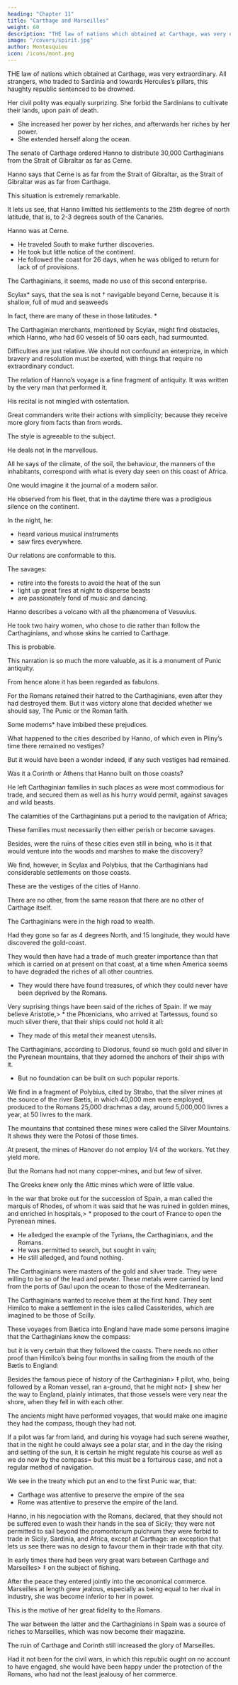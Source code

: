 ```yaml
---
heading: "Chapter 11"
title: "Carthage and Marseilles"
weight: 60
description: "THE law of nations which obtained at Carthage, was very extraordinary all strangers, who traded to Sardinia and towards Hercules’s pillars, this haughty republic sentenced to be drowned"
image: "/covers/spirit.jpg"
author: Montesquieu
icon: /icons/mont.png
---
```




THE law of nations which obtained at Carthage, was very extraordinary. All strangers, who traded to Sardinia and towards Hercules’s pillars, this haughty republic sentenced to be drowned.

Her civil polity was equally surprizing. She forbid the Sardinians to cultivate their lands, upon pain of death.
- She increased her power by her riches, and afterwards her riches by her power.
- She extended herself along the ocean.

The senate of Carthage ordered Hanno to distribute 30,000 Carthaginians from the Strait of Gibraltar as far as Cerne.

Hanno says that Cerne is as far from the Strait of Gibraltar, as the Strait of Gibraltar was as far from Carthage.

This situation is extremely remarkable.

It lets us see, that Hanno limitted his settlements to the 25th degree of north latitude, that is, to 2-3 degrees south of the Canaries.

Hanno was at Cerne.
- He traveled South to make further discoveries.
- He took but little notice of the continent.
- He followed the coast for 26 days, when he was obliged to return for lack of of provisions.

The Carthaginians, it seems, made no use of this second enterprise.

Scylax*  says, that the sea is not † navigable beyond Cerne, because it is shallow, full of mud and seaweeds

In fact, there are many of these in those latitudes. *  

The Carthaginian merchants, mentioned by Scylax, might find obstacles, which Hanno, who had 60 vessels of 50 oars each, had surmounted.

Difficulties are just relative. We should not confound an enterprize, in which bravery and resolution must be exerted, with things that require no extraordinary conduct.

The relation of Hanno’s voyage is a fine fragment of antiquity. It was written by the very man that performed it.

His recital is not mingled with ostentation.

Great commanders write their actions with simplicity; because they receive more glory from facts than from words.

The style is agreeable to the subject.

He deals not in the marvellous.

All he says of the climate, of the soil, the behaviour, the manners of the inhabitants, correspond with what is every day seen on this coast of Africa.

One would imagine it the journal of a modern sailor.

He observed from his fleet, that in the daytime there was a prodigious silence on the continent.

In the night, he:
- heard various musical instruments
- saw fires everywhere.

Our relations are conformable to this.

The savages:
- retire into the forests to avoid the heat of the sun
- light up great fires at night to disperse beasts
- are passionately fond of music and dancing.

Hanno describes a volcano with all the phænomena of Vesuvius.

He took two hairy women, who chose to die rather than follow the Carthaginians, and whose skins he carried to Carthage.

This is probable.

This narration is so much the more valuable, as it is a monument of Punic antiquity.

From hence alone it has been regarded as fabulons.

For the Romans retained their hatred to the Carthaginians, even after they had destroyed them.
But it was victory alone that decided whether we should say, The Punic or the Roman faith.

Some moderns* have imbibed these prejudices.

What happened to the cities described by Hanno, of which even in Pliny’s time there remained no vestiges?

But it would have been a wonder indeed, if any such vestiges had remained.

Was it a Corinth or Athens that Hanno built on those coasts?

He left Carthaginian families in such places as were most commodious for trade, and secured them as well as his hurry would permit, against savages and wild beasts.

The calamities of the Carthaginians put a period to the navigation of Africa;

These families must necessarily then either perish or become savages.

Besides, were the ruins of these cities even still in being, who is it that would venture into the woods and marshes to make the discovery?

We find, however, in Scylax and Polybius, that the Carthaginians had considerable settlements on those coasts.

These are the vestiges of the cities of Hanno.

There are no other, from the same reason that there are no other of Carthage itself.


The Carthaginians were in the high road to wealth.

Had they gone so far as 4 degrees North, and 15 longitude, they would have discovered the gold-coast.

They would then have had a trade of much greater importance than that which is carried on at present on that coast, at a time when America seems to have degraded the riches of all other countries.
- They would there have found treasures, of which they could never have been deprived by the Romans.

Very suprising things have been said of the riches of Spain.
If we may believe Aristotle,> * the Phœnicians, who arrived at Tartessus, found so much silver there, that their ships could not hold it all:
- They made of this metal their meanest utensils.

The Carthaginians, according to Diodorus, found so much gold and silver in the Pyrenean mountains, that they adorned the anchors of their ships with it.
- But no foundation can be built on such popular reports.

We find in a fragment of Polybius, cited by Strabo, that the silver mines at the source of the river Bætis, in which 40,000 men were employed, produced to the Romans 25,000 drachmas a day, around 5,000,000 livres a year, at 50 livres to the mark.

The mountains that contained these mines were called the Silver Mountains. It shews they were the Potosi of those times.

At present, the mines of Hanover do not employ 1/4 of the workers. Yet they yield more.

But the Romans had not many copper-mines, and but few of silver.

The Greeks knew only the Attic mines which were of little value.<!-- , they might well be astonished at their abundance. -->

In the war that broke out for the succession of Spain, a man called the marquis of Rhodes, of whom it was said that he was ruined in golden mines, and enriched in hospitals,> * proposed to the court of France to open the Pyrenean mines.
- He alledged the example of the Tyrians, the Carthaginians, and the Romans.
- He was permitted to search, but sought in vain;
- He still alledged, and found nothing.

The Carthaginians were masters of the gold and silver trade.
They were willing to be so of the lead and pewter.
These metals were carried by land from the ports of Gaul upon the ocean to those of the Mediterranean.

The Carthaginians wanted to receive them at the first hand. They sent Himilco to make a  settlement in the isles called Cassiterides, which are imagined to be those of Scilly.

These voyages from Bætica into England have made some persons imagine that the Carthaginians knew the compass:

but it is very certain that they followed the coasts.
There needs no other proof than Himilco’s being four months in sailing from the mouth of the Bætis to England:

Besides the famous piece of history of the Carthaginian> ‡ pilot, who, being followed by a Roman vessel, ran a-ground, that he might not> ∥ shew her the way to England, plainly intimates, that those vessels were very near the shore, when they fell in with each other.

The ancients might have performed voyages, that would make one imagine they had the compass, though they had not.

If a pilot was far from land, and during his voyage had such serene weather, that in the night he could always see a polar star, and in the day the rising and setting of the sun, it is certain he might regulate his course as well as we do now by the compass= but this must be a fortuirous case, and not a regular method of navigation.

We see in the treaty which put an end to the first Punic war, that:
- Carthage was attentive to preserve the empire of the sea
- Rome was attentive to preserve the empire of the land. 

Hanno, in his negociation with the Romans, declared, that they should not be suffered even to wash their hands in the sea of Sicily; they were not permitted to sail beyond the promontorium pulchrum  they were forbid to trade in Sicily, Sardinia, and Africa, except at Carthage: an exception that lets us see there was no design to favour them in their trade with that city.

In early times there had been very great wars between Carthage and Marseilles> ‡ on the subject of fishing.

After the peace they entered jointly into the œconomical commerce.
Marseilles at length grew jealous, especially as being equal to her rival in industry, she was become inferior to her in power.

This is the motive of her great fidelity to the Romans.

The war between the latter and the Carthaginians in Spain was a source of riches to Marseilles, which was now become their magazine.

The ruin of Carthage and Corinth still increased the glory of Marseilles.

Had it not been for the civil wars, in which this republic ought on no account to have engaged, she would have been happy under the protection of the Romans, who had not the least jealousy of her commerce.
